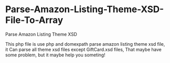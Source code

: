 # Parse-Amazon-Listing-Theme-XSD-File-To-Array
Parse Amazon Listing Theme XSD

This php file is use php and domexpath parse amazon listing theme xsd file,
it Can parse all theme xsd files except GiftCard.xsd files, That maybe have some problem,
but it maybe help you someting!
